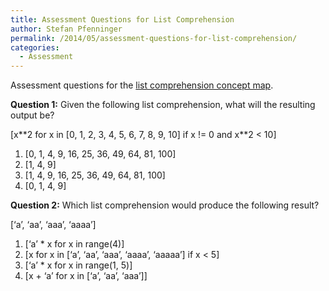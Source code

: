 ```yaml
---
title: Assessment Questions for List Comprehension
author: Stefan Pfenninger
permalink: /2014/05/assessment-questions-for-list-comprehension/
categories:
  - Assessment
---
```

Assessment questions for the [list comprehension concept map][1].

**Question 1:** Given the following list comprehension, what will the resulting output be?

[x\*\*2 for x in [0, 1, 2, 3, 4, 5, 6, 7, 8, 9, 10] if x != 0 and x\*\*2 < 10]

1.  [0, 1, 4, 9, 16, 25, 36, 49, 64, 81, 100]
2.  [1, 4, 9]
3.  [1, 4, 9, 16, 25, 36, 49, 64, 81, 100]
4.  [0, 1, 4, 9]

**Question 2:** Which list comprehension would produce the following result?

[‘a’, ‘aa’, ‘aaa’, ‘aaaa’]

1.  [‘a’ * x for x in range(4)]
2.  [x for x in [‘a’, ‘aa’, ‘aaa’, ‘aaaa’, ‘aaaaa’] if x < 5]
3.  [‘a’ * x for x in range(1, 5)]
4.  [x + ‘a’ for x in [‘a’, ‘aa’, ‘aaa’]]

 [1]: http://teaching.software-carpentry.org/2014/05/01/list-comprehension-concept-map/
